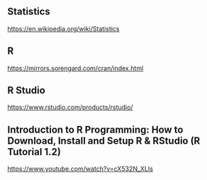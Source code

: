 ## Statistics

https://en.wikipedia.org/wiki/Statistics

## R

https://mirrors.sorengard.com/cran/index.html

## R Studio

https://www.rstudio.com/products/rstudio/

## Introduction to R Programming: How to Download, Install and Setup R & RStudio (R Tutorial 1.2)

https://www.youtube.com/watch?v=cX532N_XLIs

